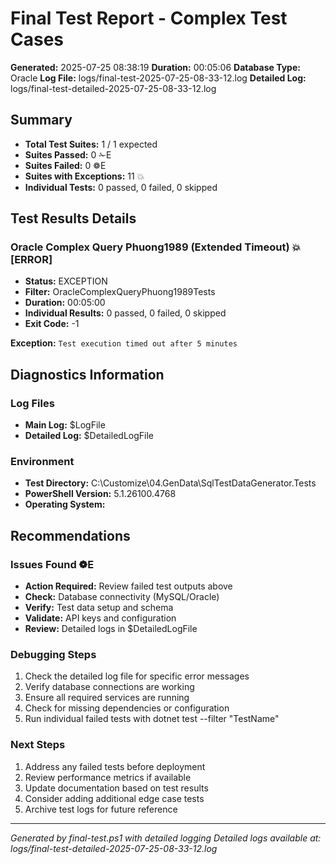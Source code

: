 # Final Test Report - Complex Test Cases

**Generated:** 2025-07-25 08:38:19
**Duration:** 00:05:06
**Database Type:** Oracle
**Log File:** logs/final-test-2025-07-25-08-33-12.log
**Detailed Log:** logs/final-test-detailed-2025-07-25-08-33-12.log

## Summary
- **Total Test Suites:** 1 / 1 expected
- **Suites Passed:** 0 ✁E
- **Suites Failed:** 0 ❁E 
- **Suites with Exceptions:** 11 💥
- **Individual Tests:** 0 passed, 0 failed, 0 skipped

## Test Results Details

### Oracle Complex Query Phuong1989 (Extended Timeout) 💥 [ERROR]

- **Status:** EXCEPTION
- **Filter:** OracleComplexQueryPhuong1989Tests
- **Duration:** 00:05:00
- **Individual Results:** 0 passed, 0 failed, 0 skipped
- **Exit Code:** -1

**Exception:**
`
Test execution timed out after 5 minutes
`

## Diagnostics Information

### Log Files
- **Main Log:** $LogFile
- **Detailed Log:** $DetailedLogFile

### Environment
- **Test Directory:** C:\Customize\04.GenData\SqlTestDataGenerator.Tests
- **PowerShell Version:** 5.1.26100.4768
- **Operating System:** 

## Recommendations
### Issues Found ❁E
- **Action Required:** Review failed test outputs above
- **Check:** Database connectivity (MySQL/Oracle)
- **Verify:** Test data setup and schema
- **Validate:** API keys and configuration
- **Review:** Detailed logs in $DetailedLogFile

### Debugging Steps
1. Check the detailed log file for specific error messages
2. Verify database connections are working
3. Ensure all required services are running
4. Check for missing dependencies or configuration
5. Run individual failed tests with dotnet test --filter "TestName"

### Next Steps
1. Address any failed tests before deployment
2. Review performance metrics if available
3. Update documentation based on test results
4. Consider adding additional edge case tests
5. Archive test logs for future reference

---
*Generated by final-test.ps1 with detailed logging*
*Detailed logs available at: logs/final-test-detailed-2025-07-25-08-33-12.log*
